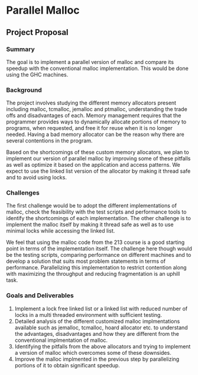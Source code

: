# Parallel Malloc
## Project Proposal
### Summary
The goal is to implement a parallel version of malloc and compare its speedup with the conventional malloc implementation. This would be done using the GHC machines.

### Background
The project involves studying the different memory allocators present including malloc, tcmalloc, jemalloc and ptmalloc, understanding the trade offs and disadvantages of each. Memory management requires that the programmer provides ways to dynamically allocate portions of memory to programs, when requested, and free it for reuse when it is no longer needed. Having a bad memory allocator can be the reason why there are several contentions in the program. 

Based on the shortcomings of these custom memory allocators, we plan to implement our version of parallel malloc by improving some of these pitfalls as well as optimize it based on the application and access patterns. We expect to use the linked list version of the allocator by making it thread safe and to avoid using locks.

### Challenges
The first challenge would be to adopt the different implementations of malloc, check the feasibility with the test scripts and performance tools to identify the shortcomings of each implementation. The other challenge is to implement the malloc itself by making it thread safe as well as to use minimal locks while accessing the linked list. 

We feel that using the malloc code from the 213 course is a good starting point in terms of the implementation itself. The challenge here though would be the testing scripts, comparing performance on different machines and to develop a solution that suits most problem statements in terms of performance. Parallelizing this implementation to restrict contention along with maximizing the throughput and reducing fragmentation is an uphill task. 

### Goals and Deliverables

1. Implement a lock free linked list or a linked list with reduced number of locks in a multi threaded environment with sufficient testing.
2. Detailed analysis of the different customized malloc implmentations available such as jemalloc, tcmalloc, hoard allocator etc. to understand the advantages, disadvantages and how they are different from the conventional implmentation of malloc.
3. Identifying the pitfalls from the above allocators and trying to implement a version of malloc which overcomes some of these downsides. 
4. Improve the malloc implmented in the previous step by parallelizing portions of it to obtain significant speedup.
